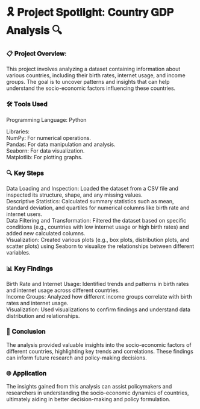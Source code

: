 # 🎗️ 𝐏𝐫𝐨𝐣𝐞𝐜𝐭 𝐒𝐩𝐨𝐭𝐥𝐢𝐠𝐡𝐭: 𝐂𝐨𝐮𝐧𝐭𝐫𝐲 𝐆𝐃𝐏 𝐀𝐧𝐚𝐥𝐲𝐬𝐢𝐬 🔍

### 📋 𝐏𝐫𝐨𝐣𝐞𝐜𝐭 𝐎𝐯𝐞𝐫𝐯𝐢𝐞𝐰:

This project involves analyzing a dataset containing information about various countries, including their birth rates, internet usage, and income groups. The goal is to uncover patterns and insights that can help understand the socio-economic factors influencing these countries.

### 🛠️ 𝐓𝐨𝐨𝐥𝐬 𝐔𝐬𝐞𝐝 
Programming Language: Python <br>

Libraries:<br>
NumPy: For numerical operations.<br>
Pandas: For data manipulation and analysis.<br>
Seaborn: For data visualization.<br>
Matplotlib: For plotting graphs.<br>

### 🔍 𝐊𝐞𝐲 𝐒𝐭𝐞𝐩𝐬

Data Loading and Inspection: Loaded the dataset from a CSV file and inspected its structure, shape, and any missing values.<br>
Descriptive Statistics: Calculated summary statistics such as mean, standard deviation, and quartiles for numerical columns like birth rate and internet users.<br>
Data Filtering and Transformation: Filtered the dataset based on specific conditions (e.g., countries with low internet usage or high birth rates) and added new calculated columns.<br>
Visualization: Created various plots (e.g., box plots, distribution plots, and scatter plots) using Seaborn to visualize the relationships between different variables.<br>

### 📊 𝐊𝐞𝐲 𝐅𝐢𝐧𝐝𝐢𝐧𝐠𝐬

Birth Rate and Internet Usage: Identified trends and patterns in birth rates and internet usage across different countries.<br>
Income Groups: Analyzed how different income groups correlate with birth rates and internet usage.<br>
Visualization: Used visualizations to confirm findings and understand data distribution and relationships.<br>

### 🏁 𝐂𝐨𝐧𝐜𝐥𝐮𝐬𝐢𝐨𝐧 

The analysis provided valuable insights into the socio-economic factors of different countries, highlighting key trends and correlations. These findings can inform future research and policy-making decisions.

### 🌐 𝐀𝐩𝐩𝐥𝐢𝐜𝐚𝐭𝐢𝐨𝐧 
The insights gained from this analysis can assist policymakers and researchers in understanding the socio-economic dynamics of countries, ultimately aiding in better decision-making and policy formulation.

